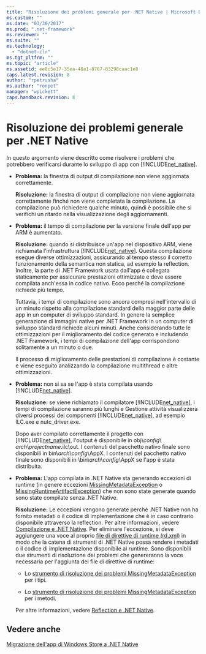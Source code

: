 ```yaml
---
title: "Risoluzione dei problemi generale per .NET Native | Microsoft Docs"
ms.custom: ""
ms.date: "03/30/2017"
ms.prod: ".net-framework"
ms.reviewer: ""
ms.suite: ""
ms.technology: 
  - "dotnet-clr"
ms.tgt_pltfrm: ""
ms.topic: "article"
ms.assetid: ee8c5e17-35ea-48a1-8767-83298caac1e8
caps.latest.revision: 8
author: "rpetrusha"
ms.author: "ronpet"
manager: "wpickett"
caps.handback.revision: 8
---
```

# Risoluzione dei problemi generale per .NET Native
In questo argomento viene descritto come risolvere i problemi che potrebbero verificarsi durante lo sviluppo di app con [!INCLUDE[net_native](../../../includes/net-native-md.md)].  
  
-   **Problema:** la finestra di output di compilazione non viene aggiornata correttamente.  
  
     **Risoluzione:** la finestra di output di compilazione non viene aggiornata correttamente finché non viene completata la compilazione.  La compilazione può richiedere qualche minuto, quindi è possibile che si verifichi un ritardo nella visualizzazione degli aggiornamenti.  
  
-   **Problema:** il tempo di compilazione per la versione finale dell'app per ARM è aumentato.  
  
     **Risoluzione:** quando si distribuisce un'app nel dispositivo ARM, viene richiamata l'infrastruttura [!INCLUDE[net_native](../../../includes/net-native-md.md)].  Questa compilazione esegue diverse ottimizzazioni, assicurando al tempo stesso il corretto funzionamento della semantica non statica, ad esempio la reflection.  Inoltre, la parte di .NET Framework usata dall'app è collegata staticamente per assicurare prestazioni ottimizzate e deve essere compilata anch'essa in codice nativo.  Ecco perché la compilazione richiede più tempo.  
  
     Tuttavia, i tempi di compilazione sono ancora compresi nell'intervallo di un minuto rispetto alla compilazione standard della maggior parte delle app in un computer di sviluppo standard.  In genere la semplice generazione di immagini native per .NET Framework in un computer di sviluppo standard richiede alcuni minuti.  Anche considerando tutte le ottimizzazioni per il miglioramento del codice generato e includendo .NET Framework, i tempi di compilazione dell'app corrispondono solitamente a un minuto o due.  
  
     Il processo di miglioramento delle prestazioni di compilazione è costante e viene eseguito analizzando la compilazione multithread e altre ottimizzazioni.  
  
-   **Problema:** non si sa se l'app è stata compilata usando [!INCLUDE[net_native](../../../includes/net-native-md.md)].  
  
     **Risoluzione:** se viene richiamato il compilatore [!INCLUDE[net_native](../../../includes/net-native-md.md)], i tempi di compilazione saranno più lunghi e Gestione attività visualizzerà diversi processi dei componenti [!INCLUDE[net_native](../../../includes/net-native-md.md)], ad esempio ILC.exe e nutc\_driver.exe.  
  
     Dopo aver compilato correttamente il progetto con [!INCLUDE[net_native](../../../includes/net-native-md.md)], l'output è disponibile in obj\\*config*\\ *arch*\\*projectname*.ilc\\out.  I contenuti del pacchetto nativo finale sono disponibili in bin\\*arch*\\*config*\\AppX.  I contenuti del pacchetto nativo finale sono disponibili in \\bin\\*arch*\\*config*\\AppX se l'app è stata distribuita.  
  
-   **Problema:** L'app compilata in .NET Native sta generando eccezioni di runtime \(in genere eccezioni [MissingMetadataException](../../../docs/framework/net-native/missingmetadataexception-class-net-native.md) o [MissingRuntimeArtifactException](../../../docs/framework/net-native/missingruntimeartifactexception-class-net-native.md)\) che non sono state generate quando sono state compilate senza .NET Native.  
  
     **Risoluzione:** Le eccezioni vengono generate perché .NET Native non ha fornito metadati o il codice di implementazione che è in caso contrario disponibile attraverso la reflection.  Per altre informazioni, vedere [Compilazione e .NET Native](../../../docs/framework/net-native/net-native-and-compilation.md). Per eliminare l'eccezione, si deve aggiungere una voce al proprio [file di direttive di runtime \(rd.xml\)](../../../docs/framework/net-native/runtime-directives-rd-xml-configuration-file-reference.md) in modo che la catena di strumenti di .NET Native possa rendere i metadati o il codice di implementazione disponibile al runtime.  Sono disponibili due strumenti di risoluzione dei problemi che genereranno la voce necessaria per l'aggiunta del file di direttive di runtime:  
  
    -   Lo [strumento di risoluzione dei problemi MissingMetadataException](http://dotnet.github.io/native/troubleshooter/type.html) per i tipi.  
  
    -   Lo [strumento di risoluzione dei problemi MissingMetadataException](http://dotnet.github.io/native/troubleshooter/method.html) per i metodi.  
  
     Per altre informazioni, vedere [Reflection e .NET Native](../../../docs/framework/net-native/reflection-and-net-native.md).  
  
## Vedere anche  
 [Migrazione dell'app di Windows Store a .NET Native](../../../docs/framework/net-native/migrating-your-windows-store-app-to-net-native.md)